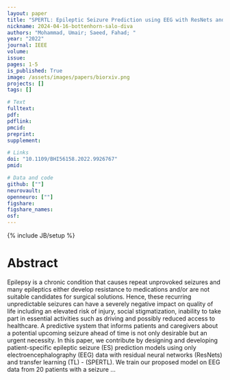 ```yaml
---
layout: paper
title: "SPERTL: Epileptic Seizure Prediction using EEG with ResNets and Transfer Learning"
nickname: 2024-04-16-bottenhorn-salo-diva
authors: "Mohammad, Umair; Saeed, Fahad; "
year: "2022"
journal: IEEE
volume: 
issue:
pages: 1-5
is_published: True
image: /assets/images/papers/biorxiv.png
projects: []
tags: []

# Text
fulltext:
pdf:
pdflink:
pmcid:
preprint: 
supplement:

# Links
doi: "10.1109/BHI56158.2022.9926767"
pmid:

# Data and code
github: [""]
neurovault:
openneuro: [""]
figshare:
figshare_names:
osf:
---
```

{% include JB/setup %}

# Abstract

Epilepsy is a chronic condition that causes repeat unprovoked seizures and many epileptics either develop resistance to medications and/or are not suitable candidates for surgical solutions. Hence, these recurring unpredictable seizures can have a severely negative impact on quality of life including an elevated risk of injury, social stigmatization, inability to take part in essential activities such as driving and possibly reduced access to healthcare. A predictive system that informs patients and caregivers about a potential upcoming seizure ahead of time is not only desirable but an urgent necessity. In this paper, we contribute by designing and developing patient-specific epileptic seizure (ES) prediction models using only electroencephalography (EEG) data with residual neural networks (ResNets) and transfer learning (TL) - (SPERTL). We train our proposed model on EEG data from 20 patients with a seizure …
